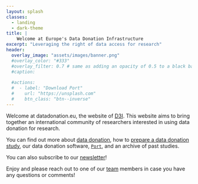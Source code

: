 ```yaml
---
layout: splash
classes:
  - landing
  - dark-theme
title: | 
    Welcome at Europe's Data Donation Infrastructure
excerpt: "Leveraging the right of data access for research"
header:
  overlay_image: "assets/images/banner.png"
  #overlay_color: "#333"
  #overlay_filter: 0.7 # same as adding an opacity of 0.5 to a black background
  #caption: 
    
  #actions:
  #  - label: "Download Port"
  #    url: "https://unsplash.com"
  #    btn_class: "btn--inverse"
---
```



Welcome at datadonation.eu, the website of [D3I](/d3i/project-d3i). This website 
aims to bring together an international community of researchers interested in 
using data donation for research. 

You can find out more about [data donation](/data-donation/), how to 
[prepare a data donation study](/prepare-a-study/study-design), our data donation 
software, [`Port`](/prepare-a-study/software), and an archive of past studies.

You can also subscribe to our [newsletter](/community/newsletter)! 

Enjoy and please reach out to one of our [team](/About-the-project/team) members in case you 
have any questions or comments!
